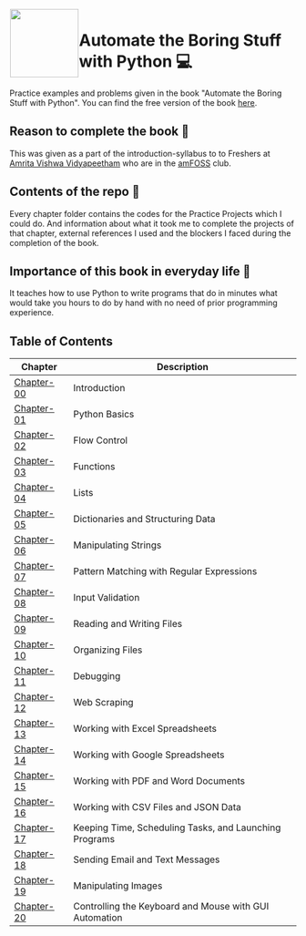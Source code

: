 <img height='120' src="https://nostarch.com/sites/default/files/styles/uc_product_full/public/beyond-the-basics-python_fullcvr_latest.png?itok=HlHQbZca" align="left" hspace="1" vspace="1">

# Automate the Boring Stuff with Python :computer:

Practice examples and problems given in the book "Automate the Boring Stuff with Python".
You can find the free version of the book [here](https://automatetheboringstuff.com).

## Reason to complete the book :pencil:

This was given as a part of the introduction-syllabus to to Freshers at [Amrita Vishwa Vidyapeetham](https://www.amrita.edu/) who are in the [amFOSS](https://amfoss.in/) club.

## Contents of the repo :page_facing_up:

Every chapter folder contains the codes for the Practice Projects which I could do.
And information about what it took me to complete the projects of that chapter, external references I used and the blockers I faced during the completion of the book.

## Importance of this book in everyday life :nut_and_bolt:

It teaches how to use Python to write programs that do in minutes what would take you hours to do by hand with no need of prior programming experience.

## Table of Contents

| Chapter | Description |
| --- | --- |
| <a href="https://github.com/imjithin2077/automate-the-boring-stuff-with-python/tree/master/chapter-00">Chapter-00</a> | Introduction |
| <a href="https://github.com/imjithin2077/automate-the-boring-stuff-with-python/tree/master/chapter-01">Chapter-01</a> | Python Basics |
| <a href="https://github.com/imjithin2077/automate-the-boring-stuff-with-python/tree/master/chapter-02">Chapter-02</a> | Flow Control |
| <a href="https://github.com/imjithin2077/automate-the-boring-stuff-with-python/tree/master/chapter-03">Chapter-03</a> | Functions |
| <a href="https://github.com/imjithin2077/automate-the-boring-stuff-with-python/tree/master/chapter-04">Chapter-04</a> | Lists |
| <a href="https://github.com/imjithin2077/automate-the-boring-stuff-with-python/tree/master/chapter-05">Chapter-05</a> | Dictionaries and Structuring Data  |
| <a href="https://github.com/imjithin2077/automate-the-boring-stuff-with-python/tree/master/chapter-06">Chapter-06</a> | Manipulating Strings |
| <a href="https://github.com/imjithin2077/automate-the-boring-stuff-with-python/tree/master/chapter-07">Chapter-07</a> | Pattern Matching with Regular Expressions |
| <a href="https://github.com/imjithin2077/automate-the-boring-stuff-with-python/tree/master/chapter-08">Chapter-08 </a>| Input Validation |
| <a href="https://github.com/imjithin2077/automate-the-boring-stuff-with-python/tree/master/chapter-09">Chapter-09</a> | Reading and Writing Files  |
| <a href="https://github.com/imjithin2077/automate-the-boring-stuff-with-python/tree/master/chapter-10">Chapter-10</a> | Organizing Files  |
| <a href="https://github.com/imjithin2077/automate-the-boring-stuff-with-python/tree/master/chapter-11">Chapter-11</a> | Debugging  |
| <a href="https://github.com/imjithin2077/automate-the-boring-stuff-with-python/tree/master/chapter-12">Chapter-12</a> | Web Scraping  |
| <a href="https://github.com/imjithin2077/automate-the-boring-stuff-with-python/tree/master/chapter-13">Chapter-13</a> | Working with Excel Spreadsheets  |
| <a href="https://github.com/imjithin2077/automate-the-boring-stuff-with-python/tree/master/chapter-14">Chapter-14</a> | Working with Google Spreadsheets  |
| <a href="https://github.com/imjithin2077/automate-the-boring-stuff-with-python/tree/master/chapter-15">Chapter-15</a> | Working with PDF and Word Documents  |
| <a href="https://github.com/imjithin2077/automate-the-boring-stuff-with-python/tree/master/chapter-16">Chapter-16</a> | Working with CSV Files and JSON Data  |
| <a href="https://github.com/imjithin2077/automate-the-boring-stuff-with-python/tree/master/chapter-17">Chapter-17</a> | Keeping Time, Scheduling Tasks, and Launching Programs  |
| <a href="https://github.com/imjithin2077/automate-the-boring-stuff-with-python/tree/master/chapter-18">Chapter-18</a> | Sending Email and Text Messages  |
| <a href="https://github.com/imjithin2077/automate-the-boring-stuff-with-python/tree/master/chapter-19">Chapter-19</a> | Manipulating Images  |
| <a href="https://github.com/imjithin2077/automate-the-boring-stuff-with-python/tree/master/chapter-20">Chapter-20</a> | Controlling the Keyboard and Mouse with GUI Automation  |
